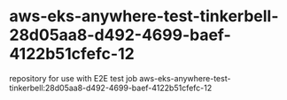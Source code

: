 # aws-eks-anywhere-test-tinkerbell-28d05aa8-d492-4699-baef-4122b51cfefc-12
repository for use with E2E test job aws-eks-anywhere-test-tinkerbell:28d05aa8-d492-4699-baef-4122b51cfefc-12
